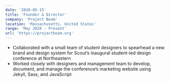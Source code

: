 ```yaml
---
date: '2020-05-15'
title: 'Founder & Director'
company: 'Project Boom'
location: 'Massachusetts, United States'
range: 'May 2020 - Present'
url: 'https://projectboom.org'
---
```


- Collaborated with a small team of student designers to spearhead a new brand and design system for Scout’s inaugural student-led design conference at Northeastern
- Worked closely with designers and management team to develop, document, and manage the conference’s marketing website using Jekyll, Sass, and JavaScript
